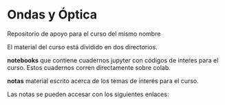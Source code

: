 # Ondas y Óptica

Repositorio de apoyo para el curso del mismo nombre

El material del curso está dividido en dos directorios.

**notebooks** que contiene cuadernos jupyter con códigos de inteŕes para el curso. Estos cuadernos corren directamente sobre colab.

**notas** material escrito acerca de los temas de interés para el curso.

Las notas se pueden accesar con los siguientes enlaces:





